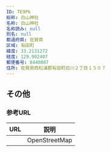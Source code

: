 ```yaml
---
ID: TE9Pk
総称: 白山神社
名称: 白山神社
名称読み: null
別名: null
都道府県: 佐賀県
区域: 有田町
緯度: 33.2131272
経度: 129.902407
郵便番号: 8440007
住所: 佐賀県西松浦郡有田町白川２丁目１５０７
---
```


## その他

### 参考URL

| URL | 説明          |
| --- | ------------- |
|     | OpenStreetMap |
